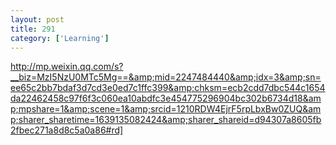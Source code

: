 ```yaml
---
layout: post
title: 291
category: ['Learning']
---
```


http://mp.weixin.qq.com/s?__biz=MzI5NzU0MTc5Mg==&amp;mid=2247484440&amp;idx=3&amp;sn=ee65c2bb7bdaf3d7cd3e0ed7c1ffc399&amp;chksm=ecb2cdd7dbc544c1654da22462458c97f6f3c060ea10abdfc3e454775296904bc302b6734d18&amp;mpshare=1&amp;scene=1&amp;srcid=1210RDW4EjrF5rpLbxBw0ZUQ&amp;sharer_sharetime=1639135082424&amp;sharer_shareid=d94307a8605fb2fbec271a8d8c5a0a86#rd]


